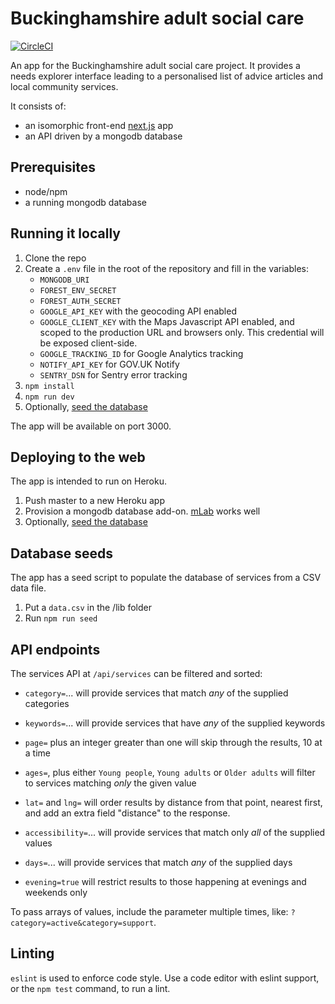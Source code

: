 # Buckinghamshire adult social care

[![CircleCI](https://circleci.com/gh/wearefuturegov/bucks/tree/master.svg?style=svg)](https://circleci.com/gh/wearefuturegov/bucks/tree/master)

An app for the Buckinghamshire adult social care project. It provides a needs explorer interface leading to a personalised list of advice articles and local community services.


It consists of:

* an isomorphic front-end [next.js](https://nextjs.org/) app
* an API driven by a mongodb database

## Prerequisites

* node/npm
* a running mongodb database

## Running it locally

1. Clone the repo
2. Create a `.env` file in the root of the repository and fill in the variables:
    * `MONGODB_URI`
    * `FOREST_ENV_SECRET`
    * `FOREST_AUTH_SECRET`
    * `GOOGLE_API_KEY` with the geocoding API enabled
    * `GOOGLE_CLIENT_KEY` with the Maps Javascript API 
    enabled, and scoped to the production URL and browsers only. This credential will be exposed client-side.
    * `GOOGLE_TRACKING_ID` for Google Analytics tracking
    * `NOTIFY_API_KEY` for GOV.UK Notify
    * `SENTRY_DSN` for Sentry error tracking
3. `npm install`
4. `npm run dev`
5. Optionally, [seed the database](#database-seeds)

The app will be available on port 3000.

## Deploying to the web

The app is intended to run on Heroku.

1. Push master to a new Heroku app
2. Provision a mongodb database add-on. [mLab](https://elements.heroku.com/addons/mongolab) works well
3. Optionally, [seed the database](#database-seeds)

## Database seeds

The app has a seed script to populate the database of services from a CSV data file.

1. Put a `data.csv` in the /lib folder
2. Run `npm run seed`

## API endpoints

The services API at `/api/services` can be filtered and sorted:

* `category=`... will provide services that match *any* of the supplied categories
* `keywords=`... will provide services that have *any* of the supplied keywords
* `page=` plus an integer greater than one will skip through the results, 10 at a time
* `ages=`, plus either `Young people`, `Young adults` or `Older adults` will filter to services matching *only* the given value
* `lat=` and `lng=` will order results by distance from that point, nearest first, and add an extra field "distance" to the response.

* `accessibility=`... will provide services that match only *all* of the supplied values
* `days=`... will provide services that match *any* of the supplied days
* `evening=true` will restrict results to those happening at evenings and weekends only

To pass arrays of values, include the parameter multiple times, like: `?category=active&category=support`.

## Linting

`eslint` is used to enforce code style. Use a code editor with eslint support, or the `npm test` command, to run a lint.